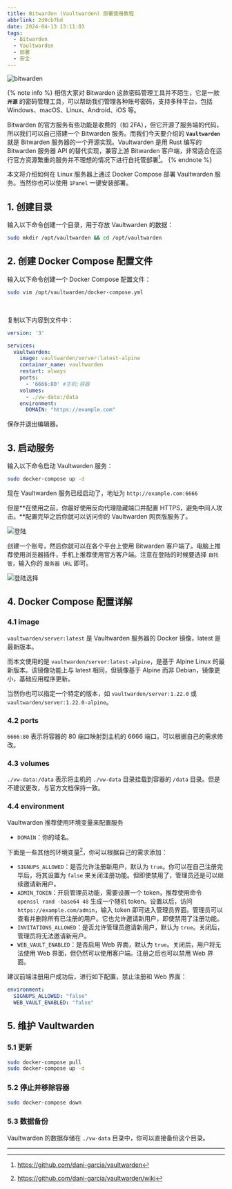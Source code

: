 ```yaml
---
title: Bitwarden (Vaultwarden) 部署使用教程
abbrlink: 2d9cb7bd
date: 2024-04-13 13:11:03
tags:
  - Bitwarden
  - Vaultwarden
  - 部署
  - 安全
---
```


![bitwarden](https://pic1.zhimg.com/80/v2-37027f299fa4cff9f29e0cb223d127ec_1440w.webp)

{% note info %}
相信大家对 Bitwarden 这款密码管理工具并不陌生，它是一款 **`开源`** 的密码管理工具，可以帮助我们管理各种账号密码，支持多种平台，包括 Windows、macOS、Linux、Android、iOS 等。

Bitwarden 的官方服务有些功能是收费的（如 2FA），但它开源了服务端的代码，所以我们可以自己搭建一个 Bitwarden 服务。而我们今天要介绍的 **`Vaultwarden`** 就是 Bitwarden 服务器的一个开源实现。Vaultwarden 是用 Rust 编写的 Bitwarden 服务器 API 的替代实现，兼容上游 Bitwarden 客户端，非常适合在运行官方资源繁重的服务并不理想的情况下进行自托管部署[^1]。
{% endnote %}

本文将介绍如何在 Linux 服务器上通过 Docker Compose 部署 Vaultwarden 服务。当然你也可以使用 `1Panel` 一键安装部署。

## 1. 创建目录

输入以下命令创建一个目录，用于存放 Vaultwarden 的数据：
```bash
sudo mkdir /opt/vaultwarden && cd /opt/vaultwarden
```

## 2. 创建 Docker Compose 配置文件

输入以下命令创建一个 Docker Compose 配置文件：
```bash
sudo vim /opt/vaultwarden/docker-compose.yml
```
<br>

复制以下内容到文件中：
```yaml
version: '3'

services:
  vaultwarden:
    image: vaultwarden/server:latest-alpine
    container_name: vaultwarden
    restart: always
    ports:
      - '6666:80' #主机:容器
    volumes:
      - ./vw-data:/data
    environment:
      DOMAIN: "https://example.com"
```
保存并退出编辑器。

## 3. 启动服务

输入以下命令启动 Vaultwarden 服务：
```bash
sudo docker-compose up -d
```

现在 Vaultwarden 服务已经启动了，地址为 `http://example.com:6666`

但是**在使用之前，你最好使用反向代理隐藏端口并配置 HTTPS，避免中间人攻击。**配置完毕之后你就可以访问你的 Vaultwarden 网页版服务了。

![登陆](https://pic3.zhimg.com/80/v2-64812e3da6683431d0ecf696e102afc2_1440w.webp)

创建一个账号，然后你就可以在各个平台上使用 Bitwarden 客户端了。电脑上推荐使用浏览器插件，手机上推荐使用官方客户端。注意在登陆的时候要选择 `自托管`，输入你的 `服务器 URL` 即可。

![登陆选择](https://pic4.zhimg.com/80/v2-196b3cc79509562d5cec5426076a14b3_1440w.webp)


## 4. Docker Compose 配置详解

### 4.1 image

`vaultwarden/server:latest` 是 Vaultwarden 服务器的 Docker 镜像，latest 是最新版本。

而本文使用的是 `vaultwarden/server:latest-alpine`，是基于 Alpine Linux 的最新版本。该镜像功能上与 latest 相同，但镜像基于 Alpine 而非 Debian，镜像更小，基础应用程序更新。

当然你也可以指定一个特定的版本，如 `vaultwarden/server:1.22.0` 或 `vaultwarden/server:1.22.0-alpine`。

### 4.2 ports

`6666:80` 表示将容器的 80 端口映射到主机的 6666 端口。可以根据自己的需求修改。

### 4.3 volumes

`./vw-data:/data` 表示将主机的 `./vw-data` 目录挂载到容器的 `/data` 目录。但是不建议更改，与官方文档保持一致。

### 4.4 environment

Vaultwarden 推荐使用环境变量来配置服务

- `DOMAIN`：你的域名。

下面是一些其他的环境变量[^2]，你可以根据自己的需求添加：

- `SIGNUPS_ALLOWED`：是否允许注册新用户，默认为 `true`。你可以在自己注册完毕后，将其设置为 `false` 来关闭注册功能。但即使禁用了，管理员还是可以继续邀请新用户。
- `ADMIN_TOKEN`：开启管理员功能，需要设置一个 token，推荐使用命令 `openssl rand -base64 48` 生成一个随机 token。设置以后，访问 `https://example.com/admin`，输入 token 即可进入管理员界面。管理员可以查看并删除所有已注册的用户。它也允许邀请新用户，即使禁用了注册功能。
- `INVITATIONS_ALLOWED`：是否允许管理员邀请新用户，默认为 `true`。关闭后，管理员将无法邀请新用户。
- `WEB_VAULT_ENABLED`：是否启用 Web 界面，默认为 `true`。关闭后，用户将无法使用 Web 界面，但仍然可以使用客户端。注册之后也可以禁用 Web 界面。


建议前端注册用户成功后，进行如下配置，禁止注册和 Web 界面：
```yml
environment:
  SIGNUPS_ALLOWED: "false"
  WEB_VAULT_ENABLED: "false"
```

## 5. 维护 Vaultwarden

### 5.1 更新

```bash
sudo docker-compose pull
sudo docker-compose up -d
```

### 5.2 停止并移除容器

```bash
sudo docker-compose down
```

### 5.3 数据备份

Vaultwarden 的数据存储在 `./vw-data` 目录中，你可以直接备份这个目录。


---

[^1]: https://github.com/dani-garcia/vaultwarden
[^2]: https://github.com/dani-garcia/vaultwarden/wiki
